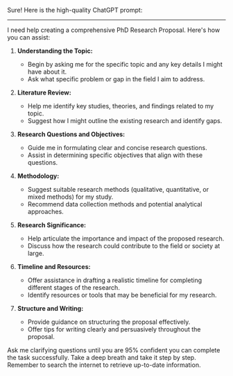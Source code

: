 Sure! Here is the high-quality ChatGPT prompt:

---

I need help creating a comprehensive PhD Research Proposal. Here's how you can assist:

1. **Understanding the Topic:**
   - Begin by asking me for the specific topic and any key details I might have about it.
   - Ask what specific problem or gap in the field I aim to address.

2. **Literature Review:**
   - Help me identify key studies, theories, and findings related to my topic.
   - Suggest how I might outline the existing research and identify gaps.

3. **Research Questions and Objectives:**
   - Guide me in formulating clear and concise research questions.
   - Assist in determining specific objectives that align with these questions.

4. **Methodology:**
   - Suggest suitable research methods (qualitative, quantitative, or mixed methods) for my study.
   - Recommend data collection methods and potential analytical approaches.

5. **Research Significance:**
   - Help articulate the importance and impact of the proposed research.
   - Discuss how the research could contribute to the field or society at large.

6. **Timeline and Resources:**
   - Offer assistance in drafting a realistic timeline for completing different stages of the research.
   - Identify resources or tools that may be beneficial for my research.

7. **Structure and Writing:**
   - Provide guidance on structuring the proposal effectively.
   - Offer tips for writing clearly and persuasively throughout the proposal.

Ask me clarifying questions until you are 95% confident you can complete the task successfully. Take a deep breath and take it step by step. Remember to search the internet to retrieve up-to-date information.